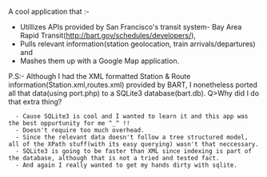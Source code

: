 

A cool application that :- 
  - Utillizes APIs provided by San Francisco's transit system- Bay Area Rapid Transit(http://bart.gov/schedules/developers/),
  - Pulls relevant information(station geolocation, train arrivals/departures) and
  - Mashes them up with a Google Map application.

P.S:- Although I had the XML formatted Station & Route information(Station.xml,routes.xml) provided by BART, 
I nonetheless ported all that data(using port.php) to a SQLite3 database(bart.db).
Q>Why did I do that extra thing?

      - Cause SQLite3 is cool and I wanted to learn it and this app was the best oppurtunity for me ^_^ !!
      - Doesn't require too much overhead.
      - Since the relevant data doesn't follow a tree structured model, all of the XPath stuff(with its easy querying) wasn't that neccessary.
      - SQLite3 is going to be faster than XML since indexing is part of the database, although that is not a tried and tested fact.
      - And again I really wanted to get my hands dirty with sqlite.